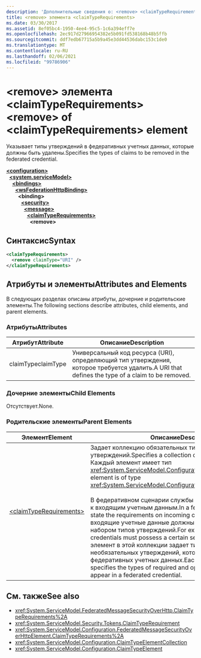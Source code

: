 ```yaml
---
description: 'Дополнительные сведения о: <remove> <claimTypeRequirements> element'
title: <remove> элемента <claimTypeRequirements>
ms.date: 03/30/2017
ms.assetid: 8ef05bc4-1950-4ee4-95c5-1c6a394eff7e
ms.openlocfilehash: 2ec917d27966954382e5b091fd538168b48b5ffb
ms.sourcegitcommit: ddf7edb67715a5b9a45e3dd44536dabc153c1de0
ms.translationtype: MT
ms.contentlocale: ru-RU
ms.lasthandoff: 02/06/2021
ms.locfileid: "99786906"
---
```

# <a name="remove-of-claimtyperequirements-element"></a><span data-ttu-id="e6b92-103">\<remove> элемента \<claimTypeRequirements></span><span class="sxs-lookup"><span data-stu-id="e6b92-103">\<remove> of \<claimTypeRequirements> element</span></span>

<span data-ttu-id="e6b92-104">Указывает типы утверждений в федеративных учетных данных, которые должны быть удалены.</span><span class="sxs-lookup"><span data-stu-id="e6b92-104">Specifies the types of claims to be removed in the federated credential.</span></span>  
  
[**\<configuration>**](../configuration-element.md)\
&nbsp;&nbsp;[**\<system.serviceModel>**](system-servicemodel.md)\
&nbsp;&nbsp;&nbsp;&nbsp;[**\<bindings>**](bindings.md)\
&nbsp;&nbsp;&nbsp;&nbsp;&nbsp;&nbsp;[**\<wsFederationHttpBinding>**](wsfederationhttpbinding.md)\
&nbsp;&nbsp;&nbsp;&nbsp;&nbsp;&nbsp;&nbsp;&nbsp;**\<binding>**\
&nbsp;&nbsp;&nbsp;&nbsp;&nbsp;&nbsp;&nbsp;&nbsp;&nbsp;&nbsp;[**\<security>**](security-of-wsfederationhttpbinding.md)\
&nbsp;&nbsp;&nbsp;&nbsp;&nbsp;&nbsp;&nbsp;&nbsp;&nbsp;&nbsp;&nbsp;&nbsp;[**\<message>**](message-element-of-wsfederationhttpbinding.md)\
&nbsp;&nbsp;&nbsp;&nbsp;&nbsp;&nbsp;&nbsp;&nbsp;&nbsp;&nbsp;&nbsp;&nbsp;&nbsp;&nbsp;[**\<claimTypeRequirements>**](claimtyperequirements-for-message.md)\
&nbsp;&nbsp;&nbsp;&nbsp;&nbsp;&nbsp;&nbsp;&nbsp;&nbsp;&nbsp;&nbsp;&nbsp;&nbsp;&nbsp;&nbsp;&nbsp;**\<remove>**  
  
## <a name="syntax"></a><span data-ttu-id="e6b92-105">Синтаксис</span><span class="sxs-lookup"><span data-stu-id="e6b92-105">Syntax</span></span>  
  
```xml  
<claimTypeRequirements>
  <remove claimType="URI" />
</claimTypeRequirements>
```  
  
## <a name="attributes-and-elements"></a><span data-ttu-id="e6b92-106">Атрибуты и элементы</span><span class="sxs-lookup"><span data-stu-id="e6b92-106">Attributes and Elements</span></span>  

 <span data-ttu-id="e6b92-107">В следующих разделах описаны атрибуты, дочерние и родительские элементы.</span><span class="sxs-lookup"><span data-stu-id="e6b92-107">The following sections describe attributes, child elements, and parent elements.</span></span>  
  
### <a name="attributes"></a><span data-ttu-id="e6b92-108">Атрибуты</span><span class="sxs-lookup"><span data-stu-id="e6b92-108">Attributes</span></span>  
  
|<span data-ttu-id="e6b92-109">Атрибут</span><span class="sxs-lookup"><span data-stu-id="e6b92-109">Attribute</span></span>|<span data-ttu-id="e6b92-110">Описание</span><span class="sxs-lookup"><span data-stu-id="e6b92-110">Description</span></span>|  
|---------------|-----------------|  
|<span data-ttu-id="e6b92-111">claimType</span><span class="sxs-lookup"><span data-stu-id="e6b92-111">claimType</span></span>|<span data-ttu-id="e6b92-112">Универсальный код ресурса (URI), определяющий тип утверждения, которое требуется удалить.</span><span class="sxs-lookup"><span data-stu-id="e6b92-112">A URI that defines the type of a claim to be removed.</span></span>|  
  
### <a name="child-elements"></a><span data-ttu-id="e6b92-113">Дочерние элементы</span><span class="sxs-lookup"><span data-stu-id="e6b92-113">Child Elements</span></span>  

 <span data-ttu-id="e6b92-114">Отсутствует.</span><span class="sxs-lookup"><span data-stu-id="e6b92-114">None.</span></span>  
  
### <a name="parent-elements"></a><span data-ttu-id="e6b92-115">Родительские элементы</span><span class="sxs-lookup"><span data-stu-id="e6b92-115">Parent Elements</span></span>  
  
|<span data-ttu-id="e6b92-116">Элемент</span><span class="sxs-lookup"><span data-stu-id="e6b92-116">Element</span></span>|<span data-ttu-id="e6b92-117">Описание</span><span class="sxs-lookup"><span data-stu-id="e6b92-117">Description</span></span>|  
|-------------|-----------------|  
|[\<claimTypeRequirements>](claimtyperequirements-for-message.md)|<span data-ttu-id="e6b92-118">Задает коллекцию обязательных типов утверждений.</span><span class="sxs-lookup"><span data-stu-id="e6b92-118">Specifies a collection of required claim types.</span></span> <span data-ttu-id="e6b92-119">Каждый элемент имеет тип <xref:System.ServiceModel.Configuration.ClaimTypeElement>.</span><span class="sxs-lookup"><span data-stu-id="e6b92-119">Each element is of type <xref:System.ServiceModel.Configuration.ClaimTypeElement>.</span></span><br /><br /> <span data-ttu-id="e6b92-120">В федеративном сценарии службы предъявляют требования к входящим учетным данным.</span><span class="sxs-lookup"><span data-stu-id="e6b92-120">In a federated scenario, services state the requirements on incoming credentials.</span></span> <span data-ttu-id="e6b92-121">Например, входящие учетные данные должны обладать определенным набором типов утверждений.</span><span class="sxs-lookup"><span data-stu-id="e6b92-121">For example, the incoming credentials must possess a certain set of claim types.</span></span> <span data-ttu-id="e6b92-122">Каждый элемент в этой коллекции задает типы обязательных и необязательных утверждений, которые могут появляться в федеративных учетных данных.</span><span class="sxs-lookup"><span data-stu-id="e6b92-122">Each element in this collection specifies the types of required and optional claims expected to appear in a federated credential.</span></span>|  
  
## <a name="see-also"></a><span data-ttu-id="e6b92-123">См. также</span><span class="sxs-lookup"><span data-stu-id="e6b92-123">See also</span></span>

- <xref:System.ServiceModel.FederatedMessageSecurityOverHttp.ClaimTypeRequirements%2A>
- <xref:System.ServiceModel.Security.Tokens.ClaimTypeRequirement>
- <xref:System.ServiceModel.Configuration.FederatedMessageSecurityOverHttpElement.ClaimTypeRequirements%2A>
- <xref:System.ServiceModel.Configuration.ClaimTypeElementCollection>
- <xref:System.ServiceModel.Configuration.ClaimTypeElement>
